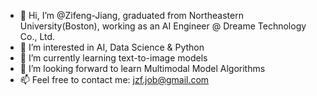 - 👋 Hi, I’m @Zifeng-Jiang, graduated from Northeastern University(Boston), working as an AI Engineer @ Dreame Technology Co., Ltd.
- 👀 I’m interested in AI, Data Science & Python 
- 🌱 I’m currently learning text-to-image models
- 💞️ I’m looking forward to learn Multimodal Model Algorithms
- 📫 Feel free to contact me: jzf.job@gmail.com

<!---
Zifeng-Jiang/Zifeng-Jiang is a ✨ special ✨ repository because its `README.md` (this file) appears on your GitHub profile.
You can click the Preview link to take a look at your changes.
--->
